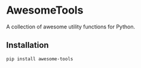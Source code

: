 # AwesomeTools

A collection of awesome utility functions for Python.

## Installation

```bash
pip install awesome-tools
